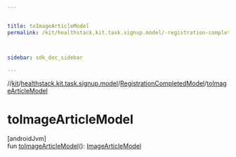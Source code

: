 ```yaml
---


title: toImageArticleModel
permalink: /kit/healthstack.kit.task.signup.model/-registration-completed-model/to-image-article-model.html



sidebar: sdk_doc_sidebar

---
```



//[kit](/kit.html)/[healthstack.kit.task.signup.model](../index.html)/[RegistrationCompletedModel](index.html)/[toImageArticleModel](to-image-article-model.html)



# toImageArticleModel



[androidJvm]\
fun [toImageArticleModel](to-image-article-model.html)(): [ImageArticleModel](../../healthstack.kit.task.base/-image-article-model/index.html)






